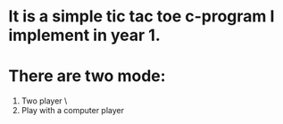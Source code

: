 # It is a simple tic tac toe c-program I implement in year 1.
# There are two mode: 
1. Two player \
2. Play with a computer player
